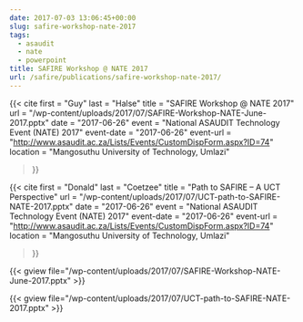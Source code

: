 ```yaml
---
date: 2017-07-03 13:06:45+00:00
slug: safire-workshop-nate-2017
tags:
  - asaudit
  - nate
  - powerpoint
title: SAFIRE Workshop @ NATE 2017
url: /safire/publications/safire-workshop-nate-2017/
---
```


{{< cite
    first = "Guy"
    last = "Halse"
    title = "SAFIRE Workshop @ NATE 2017"
    url = "/wp-content/uploads/2017/07/SAFIRE-Workshop-NATE-June-2017.pptx"
    date = "2017-06-26"
    event = "National ASAUDIT Technology Event (NATE) 2017"
    event-date = "2017-06-26"
    event-url = "http://www.asaudit.ac.za/Lists/Events/CustomDispForm.aspx?ID=74"
    location = "Mangosuthu University of Technology, Umlazi"
>}}

{{< cite
    first = "Donald"
    last = "Coetzee"
    title = "Path to SAFIRE – A UCT Perspective"
    url = "/wp-content/uploads/2017/07/UCT-path-to-SAFIRE-NATE-2017.pptx"
    date = "2017-06-26"
    event = "National ASAUDIT Technology Event (NATE) 2017"
    event-date = "2017-06-26"
    event-url = "http://www.asaudit.ac.za/Lists/Events/CustomDispForm.aspx?ID=74"
    location = "Mangosuthu University of Technology, Umlazi"
>}}
<!--more-->

{{< gview file="/wp-content/uploads/2017/07/SAFIRE-Workshop-NATE-June-2017.pptx" >}}

{{< gview file="/wp-content/uploads/2017/07/UCT-path-to-SAFIRE-NATE-2017.pptx" >}}
